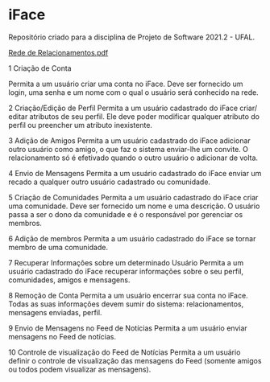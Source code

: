 # iFace

Repositório criado para a disciplina de Projeto de Software 2021.2 - UFAL.

[Rede de Relacionamentos.pdf](https://github.com/lilianfabricio/iFace/files/8383485/Rede.de.Relacionamentos.pdf)

1 Criação de Conta 

Permita a um usuário criar uma conta no iFace. Deve ser fornecido um login, uma senha e um nome com o qual o usuário será conhecido na rede. 

2 Criação/Edição de Perfil 
Permita a um usuário cadastrado do iFace criar/ editar atributos de seu perfil. Ele deve poder modificar qualquer atributo do perfil ou preencher um atributo inexistente. 

3 Adição de Amigos 
Permita a um usuário cadastrado do iFace adicionar outro usuário como amigo, o que faz o sistema enviar-lhe um convite. O relacionamento só é efetivado quando o outro usuário o adicionar de volta. 

4 Envio de Mensagens 
Permita a um usuário cadastrado do iFace enviar um recado a qualquer outro usuário cadastrado ou comunidade. 

5 Criação de Comunidades 
Permita a um usuário cadastrado do iFace criar uma comunidade. Deve ser fornecido um nome e uma descrição. O usuário passa a ser o dono da comunidade e é o responsável por gerenciar os membros. 

6 Adição de membros Permita a um usuário cadastrado do iFace se tornar membro de uma comunidade. 

7 Recuperar Informações sobre um determinado Usuário 
Permita a um usuário cadastrado do iFace recuperar informações sobre o seu perfil, comunidades, amigos e mensagens. 

8 Remoção de Conta 
Permita a um usuário encerrar sua conta no iFace. Todas as suas informações devem sumir do sistema: relacionamentos, mensagens enviadas, perfil. 

9 Envio de Mensagens no Feed de Notícias 
Permita a um usuário enviar mensagens no Feed de notícias.
 
10 Controle de visualização do Feed de Notícias 
Permita a um usuário definir o controle de visualização das mensagens do Feed (somente amigos ou todos podem visualizar as mensagens).


